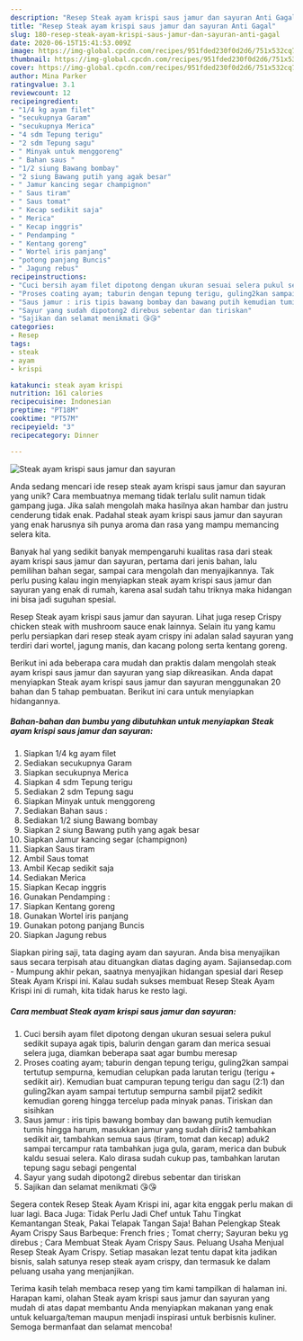 ```yaml
---
description: "Resep Steak ayam krispi saus jamur dan sayuran Anti Gagal"
title: "Resep Steak ayam krispi saus jamur dan sayuran Anti Gagal"
slug: 180-resep-steak-ayam-krispi-saus-jamur-dan-sayuran-anti-gagal
date: 2020-06-15T15:41:53.009Z
image: https://img-global.cpcdn.com/recipes/951fded230f0d2d6/751x532cq70/steak-ayam-krispi-saus-jamur-dan-sayuran-foto-resep-utama.jpg
thumbnail: https://img-global.cpcdn.com/recipes/951fded230f0d2d6/751x532cq70/steak-ayam-krispi-saus-jamur-dan-sayuran-foto-resep-utama.jpg
cover: https://img-global.cpcdn.com/recipes/951fded230f0d2d6/751x532cq70/steak-ayam-krispi-saus-jamur-dan-sayuran-foto-resep-utama.jpg
author: Mina Parker
ratingvalue: 3.1
reviewcount: 12
recipeingredient:
- "1/4 kg ayam filet"
- "secukupnya Garam"
- "secukupnya Merica"
- "4 sdm Tepung terigu"
- "2 sdm Tepung sagu"
- " Minyak untuk menggoreng"
- " Bahan saus "
- "1/2 siung Bawang bombay"
- "2 siung Bawang putih yang agak besar"
- " Jamur kancing segar champignon"
- " Saus tiram"
- " Saus tomat"
- " Kecap sedikit saja"
- " Merica"
- " Kecap inggris"
- " Pendamping "
- " Kentang goreng"
- " Wortel iris panjang"
- "potong panjang Buncis"
- " Jagung rebus"
recipeinstructions:
- "Cuci bersih ayam filet dipotong dengan ukuran sesuai selera pukul sedikit supaya agak tipis, balurin dengan garam dan merica sesuai selera juga, diamkan beberapa saat agar bumbu meresap"
- "Proses coating ayam; taburin dengan tepung terigu, guling2kan sampai tertutup sempurna, kemudian celupkan pada larutan terigu (terigu + sedikit air). Kemudian buat campuran tepung terigu dan sagu (2:1) dan guling2kan ayam sampai tertutup sempurna sambil pijat2 sedikit kemudian goreng hingga tercelup pada minyak panas. Tiriskan dan sisihkan"
- "Saus jamur : iris tipis bawang bombay dan bawang putih kemudian tumis hingga harum, masukkan jamur yang sudah diiris2 tambahkan sedikit air, tambahkan semua saus (tiram, tomat dan kecap) aduk2 sampai tercampur rata tambahkan juga gula, garam, merica dan bubuk kaldu sesuai selera. Kalo dirasa sudah cukup pas, tambahkan larutan tepung sagu sebagi pengental"
- "Sayur yang sudah dipotong2 direbus sebentar dan tiriskan"
- "Sajikan dan selamat menikmati 😘😘"
categories:
- Resep
tags:
- steak
- ayam
- krispi

katakunci: steak ayam krispi 
nutrition: 161 calories
recipecuisine: Indonesian
preptime: "PT18M"
cooktime: "PT57M"
recipeyield: "3"
recipecategory: Dinner

---
```



![Steak ayam krispi saus jamur dan sayuran](https://img-global.cpcdn.com/recipes/951fded230f0d2d6/751x532cq70/steak-ayam-krispi-saus-jamur-dan-sayuran-foto-resep-utama.jpg)

Anda sedang mencari ide resep steak ayam krispi saus jamur dan sayuran yang unik? Cara membuatnya memang tidak terlalu sulit namun tidak gampang juga. Jika salah mengolah maka hasilnya akan hambar dan justru cenderung tidak enak. Padahal steak ayam krispi saus jamur dan sayuran yang enak harusnya sih punya aroma dan rasa yang mampu memancing selera kita.

Banyak hal yang sedikit banyak mempengaruhi kualitas rasa dari steak ayam krispi saus jamur dan sayuran, pertama dari jenis bahan, lalu pemilihan bahan segar, sampai cara mengolah dan menyajikannya. Tak perlu pusing kalau ingin menyiapkan steak ayam krispi saus jamur dan sayuran yang enak di rumah, karena asal sudah tahu triknya maka hidangan ini bisa jadi suguhan spesial.

Resep Steak ayam krispi saus jamur dan sayuran. Lihat juga resep Crispy chicken steak with mushroom sauce enak lainnya. Selain itu yang kamu perlu persiapkan dari resep steak ayam crispy ini adalan salad sayuran yang terdiri dari wortel, jagung manis, dan kacang polong serta kentang goreng.


Berikut ini ada beberapa cara mudah dan praktis dalam mengolah steak ayam krispi saus jamur dan sayuran yang siap dikreasikan. Anda dapat menyiapkan Steak ayam krispi saus jamur dan sayuran menggunakan 20 bahan dan 5 tahap pembuatan. Berikut ini cara untuk menyiapkan hidangannya.

<!--inarticleads1-->

##### Bahan-bahan dan bumbu yang dibutuhkan untuk menyiapkan Steak ayam krispi saus jamur dan sayuran:

1. Siapkan 1/4 kg ayam filet
1. Sediakan secukupnya Garam
1. Siapkan secukupnya Merica
1. Siapkan 4 sdm Tepung terigu
1. Sediakan 2 sdm Tepung sagu
1. Siapkan  Minyak untuk menggoreng
1. Sediakan  Bahan saus :
1. Sediakan 1/2 siung Bawang bombay
1. Siapkan 2 siung Bawang putih yang agak besar
1. Siapkan  Jamur kancing segar (champignon)
1. Siapkan  Saus tiram
1. Ambil  Saus tomat
1. Ambil  Kecap sedikit saja
1. Sediakan  Merica
1. Siapkan  Kecap inggris
1. Gunakan  Pendamping :
1. Siapkan  Kentang goreng
1. Gunakan  Wortel iris panjang
1. Gunakan potong panjang Buncis
1. Siapkan  Jagung rebus


Siapkan piring saji, tata daging ayam dan sayuran. Anda bisa menyajikan saus secara terpisah atau dituangkan diatas daging ayam. Sajiansedap.com - Mumpung akhir pekan, saatnya menyajikan hidangan spesial dari Resep Steak Ayam Krispi ini. Kalau sudah sukses membuat Resep Steak Ayam Krispi ini di rumah, kita tidak harus ke resto lagi. 

<!--inarticleads2-->

##### Cara membuat Steak ayam krispi saus jamur dan sayuran:

1. Cuci bersih ayam filet dipotong dengan ukuran sesuai selera pukul sedikit supaya agak tipis, balurin dengan garam dan merica sesuai selera juga, diamkan beberapa saat agar bumbu meresap
1. Proses coating ayam; taburin dengan tepung terigu, guling2kan sampai tertutup sempurna, kemudian celupkan pada larutan terigu (terigu + sedikit air). Kemudian buat campuran tepung terigu dan sagu (2:1) dan guling2kan ayam sampai tertutup sempurna sambil pijat2 sedikit kemudian goreng hingga tercelup pada minyak panas. Tiriskan dan sisihkan
1. Saus jamur : iris tipis bawang bombay dan bawang putih kemudian tumis hingga harum, masukkan jamur yang sudah diiris2 tambahkan sedikit air, tambahkan semua saus (tiram, tomat dan kecap) aduk2 sampai tercampur rata tambahkan juga gula, garam, merica dan bubuk kaldu sesuai selera. Kalo dirasa sudah cukup pas, tambahkan larutan tepung sagu sebagi pengental
1. Sayur yang sudah dipotong2 direbus sebentar dan tiriskan
1. Sajikan dan selamat menikmati 😘😘


Segera contek Resep Steak Ayam Krispi ini, agar kita enggak perlu makan di luar lagi. Baca Juga: Tidak Perlu Jadi Chef untuk Tahu Tingkat Kemantangan Steak, Pakai Telapak Tangan Saja! Bahan Pelengkap Steak Ayam Crispy Saus Barbeque: French fries ; Tomat cherry; Sayuran beku yg direbus ; Cara Membuat Steak Ayam Crispy Saus. Peluang Usaha Menjual Resep Steak Ayam Crispy. Setiap masakan lezat tentu dapat kita jadikan bisnis, salah satunya resep steak ayam crispy, dan termasuk ke dalam peluang usaha yang menjanjikan. 

Terima kasih telah membaca resep yang tim kami tampilkan di halaman ini. Harapan kami, olahan Steak ayam krispi saus jamur dan sayuran yang mudah di atas dapat membantu Anda menyiapkan makanan yang enak untuk keluarga/teman maupun menjadi inspirasi untuk berbisnis kuliner. Semoga bermanfaat dan selamat mencoba!

